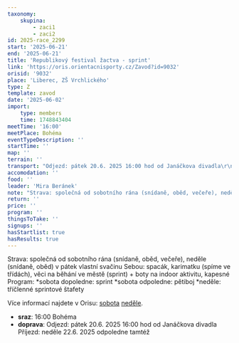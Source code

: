 ```yaml
---
taxonomy:
    skupina:
        - zaci1
        - zaci2
id: 2025-race_2299
start: '2025-06-21'
end: '2025-06-21'
title: 'Republikový festival žactva - sprint'
link: 'https://oris.orientacnisporty.cz/Zavod?id=9032'
orisid: '9032'
place: 'Liberec, ZŠ Vrchlického'
type: Z
template: zavod
date: '2025-06-02'
import:
    type: members
    time: 1748843404
meetTime: '16:00'
meetPlace: Bohéma
eventTypeDescription: ''
startTime: ''
map: ''
terrain: ''
transport: "Odjezd: pátek 20.6. 2025 16:00 hod od Janáčkova divadla\r\nPříjezd: neděle 22.6. 2025 odpoledne tamtéž"
accomodation: ''
food: ''
leader: 'Mira Beránek'
note: "Strava: společná od sobotního rána (snídaně, oběd, večeře), neděle (snídaně, oběd) v pátek vlastní svačinu\r\nSebou: spacák, karimatku (spíme ve třídách), věci na běhání ve městě (sprint) + boty na indoor aktivitu, kapesné\r\nProgram: \r\n*sobota dopoledne: sprint \r\n*sobota odpoledne: pětiboj\r\n*neděle: tříčlenné sprintové štafety\r\n\r\n Více informací najdete v Orisu: [sobota](https://oris.orientacnisporty.cz/Zavod?id=9032) [neděle](https://oris.orientacnisporty.cz/Zavod?id=9033)."
return: ''
price: ''
program: ''
thingsToTake: ''
signups: ''
hasStartlist: true
hasResults: true
---
```


Strava: společná od sobotního rána (snídaně, oběd, večeře), neděle (snídaně, oběd) v pátek vlastní svačinu
Sebou: spacák, karimatku (spíme ve třídách), věci na běhání ve městě (sprint) + boty na indoor aktivitu, kapesné
Program: 
*sobota dopoledne: sprint 
*sobota odpoledne: pětiboj
*neděle: tříčlenné sprintové štafety

 Více informací najdete v Orisu: [sobota](https://oris.orientacnisporty.cz/Zavod?id=9032) [neděle](https://oris.orientacnisporty.cz/Zavod?id=9033).
* **sraz**: 16:00 Bohéma
* **doprava**: Odjezd: pátek 20.6. 2025 16:00 hod od Janáčkova divadla
Příjezd: neděle 22.6. 2025 odpoledne tamtéž
